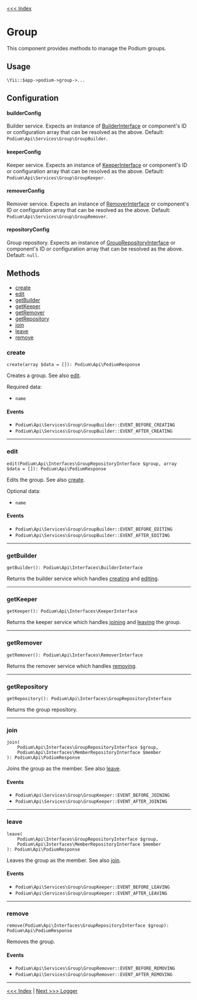 [<<< Index](../README.md)

# Group

This component provides methods to manage the Podium groups.

## Usage

```
\Yii::$app->podium->group->...
```

## Configuration

#### builderConfig

Builder service. Expects an instance of [BuilderInterface](https://github.com/yii-podium/yii2-api/blob/master/src/Interfaces/BuilderInterface.php) 
or component's ID or configuration array that can be resolved as the above. Default: `Podium\Api\Services\Group\GroupBuilder`.

#### keeperConfig

Keeper service. Expects an instance of [KeeperInterface](https://github.com/yii-podium/yii2-api/blob/master/src/Interfaces/KeeperInterface.php) 
or component's ID or configuration array that can be resolved as the above. Default: `Podium\Api\Services\Group\GroupKeeper`.

#### removerConfig

Remover service. Expects an instance of [RemoverInterface](https://github.com/yii-podium/yii2-api/blob/master/src/Interfaces/RemoverInterface.php) 
or component's ID or configuration array that can be resolved as the above. Default: `Podium\Api\Services\Group\GroupRemover`.

#### repositoryConfig

Group repository. Expects an instance of [GroupRepositoryInterface](https://github.com/yii-podium/yii2-api/blob/master/src/Interfaces/GroupRepositoryInterface.php) 
or component's ID or configuration array that can be resolved as the above. Default: `null`.

## Methods

- [create](#create)
- [edit](#edit)
- [getBuilder](#getbuilder)
- [getKeeper](#getkeeper)
- [getRemover](#getremover)
- [getRepository](#getrepository)
- [join](#join)
- [leave](#leave)
- [remove](#remove)

### create

```
create(array $data = []): Podium\Api\PodiumResponse
```

Creates a group. See also [edit](#edit).

Required data:
- `name`

#### Events

- `Podium\Api\Services\Group\GroupBuilder::EVENT_BEFORE_CREATING`
- `Podium\Api\Services\Group\GroupBuilder::EVENT_AFTER_CREATING`

---

### edit

```
edit(Podium\Api\Interfaces\GroupRepositoryInterface $group, array $data = []): Podium\Api\PodiumResponse
```

Edits the group. See also [create](#create).
                 
Optional data:
- `name`

#### Events

- `Podium\Api\Services\Group\GroupBuilder::EVENT_BEFORE_EDITING`
- `Podium\Api\Services\Group\GroupBuilder::EVENT_AFTER_EDITING`

---

### getBuilder

```
getBuilder(): Podium\Api\Interfaces\BuilderInterface
```

Returns the builder service which handles [creating](#create) and [editing](#edit).

---

### getKeeper

```
getKeeper(): Podium\Api\Interfaces\KeeperInterface
```

Returns the keeper service which handles [joining](#join) and [leaving](#leave) the group.

---

### getRemover

```
getRemover(): Podium\Api\Interfaces\RemoverInterface
```

Returns the remover service which handles [removing](#remove).

---

### getRepository

```
getRepository(): Podium\Api\Interfaces\GroupRepositoryInterface
```

Returns the group repository.

---

### join

```
join(
    Podium\Api\Interfaces\GroupRepositoryInterface $group,
    Podium\Api\Interfaces\MemberRepositoryInterface $member
): Podium\Api\PodiumResponse
```

Joins the group as the member. See also [leave](#leave).

#### Events

- `Podium\Api\Services\Group\GroupKeeper::EVENT_BEFORE_JOINING`
- `Podium\Api\Services\Group\GroupKeeper::EVENT_AFTER_JOINING`

---

### leave

```
leave(
    Podium\Api\Interfaces\GroupRepositoryInterface $group,
    Podium\Api\Interfaces\MemberRepositoryInterface $member
): Podium\Api\PodiumResponse
```

Leaves the group as the member. See also [join](#join).

#### Events

- `Podium\Api\Services\Group\GroupKeeper::EVENT_BEFORE_LEAVING`
- `Podium\Api\Services\Group\GroupKeeper::EVENT_AFTER_LEAVING`

---

### remove

```
remove(Podium\Api\Interfaces\GroupRepositoryInterface $group): Podium\Api\PodiumResponse
```

Removes the group.

#### Events

- `Podium\Api\Services\Group\GroupRemover::EVENT_BEFORE_REMOVING`
- `Podium\Api\Services\Group\GroupRemover::EVENT_AFTER_REMOVING`

---

[<<< Index](../README.md) | [Next >>> Logger](logger.md)
